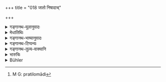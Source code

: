 +++
title = "018 जातो निषादाच्"

+++

<details><summary>गङ्गानथ-मूलानुवादः</summary>

The ‘Āvṛta’ is born from the Brāhmaṇa on the ‘ugra’ maiden, the ‘Ābhīra’ on the ‘Ambaṣṭha’ maiden and the ‘Dhigvaṇa’ on the ‘Āyogava’ maiden.—(15)


From the Śūdra spring in the inverse order three low-born sons—the ‘Āyogava’ the ‘Kṣattṛ,’ and the ‘Caṇḍāla,’ the lowest of men.—(16)


From the Vaiśya are born in the inverse order the ‘Māgadha’ and the ‘Vaideha’; but from the Kṣatriya, the ‘Sūta’ only; these three being the other ‘low-born’ ones.—(17)


One born from the ‘Niṣāda’ on the Śūdra woman is a ‘Pukkasa’ by caste; but one born from the Śūdra on the ‘Niṣāda’ woman is called the ‘Kukkaṭaka’.—(18)
</details>

<details><summary>मेधातिथिः</summary>

अयं निषादो ऽस्मिञ्श्लोके न शूद्रायां ब्राह्मणाज् जातो यः प्राग् उक्तः । किं तर्हि, यः प्रतिलोमो वक्ष्यमाणः, प्रतिलोमाधिकारात् प्रतिलोमा हि[^७१] पुल्कसाजातिः प्रसिद्धा । एवं शूद्रान् निषाद्यां कुक्कुटकः ॥ १०.१८ ॥


[^७१]:
     M G: pratilomādi
</details>

<details><summary>गङ्गानथ-भाष्यानुवादः</summary>

**(verses 10.15-18)**

The ‘*Niṣāda*’ meant here is not the caste born from the Brāhmaṇa on the Śūdra girl, which has been described above (Verse 8), but the child born in the ‘inverse order,’ which is going to be mentioned later on. That this must be so is clear from the fact that the present context deals with ‘*inverse-born castes*;’ it being well-known that the ‘*Pukkasa*’ is a caste of this latter class.—(15- 18)
</details>

<details><summary>गङ्गानथ-टिप्पन्यः</summary>

**(verse 10.16)**

“Kullūka thinks that the *Pratilomas* are enumerated once more in order to show that they are unfit to fulfil the duties of sons.”—Buhler.

This verse is quoted in *Parāśaramādhava* (Ācāra, p. 513).

**(verse 10.17)  
**

This verse is quoted in *Parāśaramādhava* (Ācāra, p. 514).
</details>

<details><summary>गङ्गानथ-तुल्य-वाक्यानि</summary>

**(verses 10.6-41)  
**

See Comparative notes for [Verse 10.6].
</details>

<details><summary>भारुचिः</summary>

> **जातो निषादाच् छूद्रायां जात्या भवति पुल्कसः ।**

उभयवर्जितो जात्यन्तरम् । एवम् एव-

> **शूद्राज् जातो निषाद्यां तु स वै कुक्कुटकः स्मृतः  ॥ १०.१८ ॥**

अयं निषादो ऽस्मिञ् छ्लोके न शूद्रायां ब्राह्मणाज् जातो यथोक्तः । प्रतिलोमाधिकारसामर्थ्यात् । इतरथा हि ब्राह्मणजातः शूद्रायां यो निषाद उक्तः तस्माच् छूद्रायां जातस्यानुलोम्यात् पुल्कसत्वम् अयुक्तम्, प्रतिलोमत्वात् पुल्कसजातेर् इति । एवम् एव,
</details>

<details><summary>Bühler</summary>

018	The son of a Nishada by a Sudra female becomes a Pukkasa by caste (gati), but the son of a Sudra by a Nishada female is declared to be a Kukkutaka.
</details>
